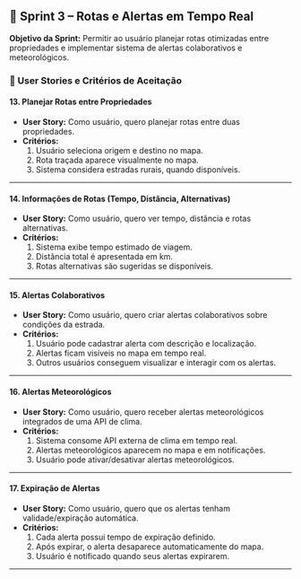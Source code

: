 ## 🏁 Sprint 3 – Rotas e Alertas em Tempo Real
**Objetivo da Sprint:** Permitir ao usuário planejar rotas otimizadas entre propriedades e implementar sistema de alertas colaborativos e meteorológicos.

### 🔹 User Stories e Critérios de Aceitação

#### 13. Planejar Rotas entre Propriedades
- **User Story:** Como usuário, quero planejar rotas entre duas propriedades.
- **Critérios:**
  1. Usuário seleciona origem e destino no mapa.
  2. Rota traçada aparece visualmente no mapa.
  3. Sistema considera estradas rurais, quando disponíveis.

---

#### 14. Informações de Rotas (Tempo, Distância, Alternativas)
- **User Story:** Como usuário, quero ver tempo, distância e rotas alternativas.
- **Critérios:**
  1. Sistema exibe tempo estimado de viagem.
  2. Distância total é apresentada em km.
  3. Rotas alternativas são sugeridas se disponíveis.

---

#### 15. Alertas Colaborativos
- **User Story:** Como usuário, quero criar alertas colaborativos sobre condições da estrada.
- **Critérios:**
  1. Usuário pode cadastrar alerta com descrição e localização.
  2. Alertas ficam visíveis no mapa em tempo real.
  3. Outros usuários conseguem visualizar e interagir com os alertas.

---

#### 16. Alertas Meteorológicos
- **User Story:** Como usuário, quero receber alertas meteorológicos integrados de uma API de clima.
- **Critérios:**
  1. Sistema consome API externa de clima em tempo real.
  2. Alertas meteorológicos aparecem no mapa e em notificações.
  3. Usuário pode ativar/desativar alertas meteorológicos.

---

#### 17. Expiração de Alertas
- **User Story:** Como usuário, quero que os alertas tenham validade/expiração automática.
- **Critérios:**
  1. Cada alerta possui tempo de expiração definido.
  2. Após expirar, o alerta desaparece automaticamente do mapa.
  3. Usuário é notificado quando seus alertas expirarem.

---
